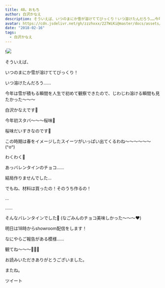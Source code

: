 ```yaml
---
title: 48。おもち
author: 白沢かなえ
description: そういえば、いつのまにか雪が溶けててびっくり！いつ溶けたんだろう……今年は雪が積もる瞬間を人生で初めて観察できたので、じわじわ溶ける瞬間も見...
avatar: https://cdn.jsdelivr.net/gh/zzzhxxx/227WiKi@master/docs/assets/photo/avatar/kanae.jpg
date: "2018-02-16"
tags:
  - 白沢かなえ
---
```


!![](https://cdn.jsdelivr.net/gh/zzzhxxx/227WiKi-image@master/blog-image/kanae-2018-02-16_1.jpg)












そういえば、



いつのまにか雪が溶けててびっくり！




いつ溶けたんだろう……









今年は雪が積もる瞬間を人生で初めて観察できたので、じわじわ溶ける瞬間も見たかった〜〜〜












白沢かなえです🌷










今年初スタバ〜〜〜桜味🌸



桜味だいすきなのです🌸



この時期は春をイメージしたスイーツがいっぱい出てくるわね〜〜〜〜〜〜(^o^)



わくわく🌷












あっバレンタインのチョコ……



結局作りませんでした…



でもね、材料は買ったの！そのうち作るの！









…

……















そんなバレンタインでした🐶
(なごみんのチョコ美味しかった〜〜〜❤️)



















明日は18時からshowroom配信をします！



なにやらご報告がある模様……







観てね〜〜〜🌷🌷🌷




















お読みいただきありがとうございました。



またね。


ツイート



